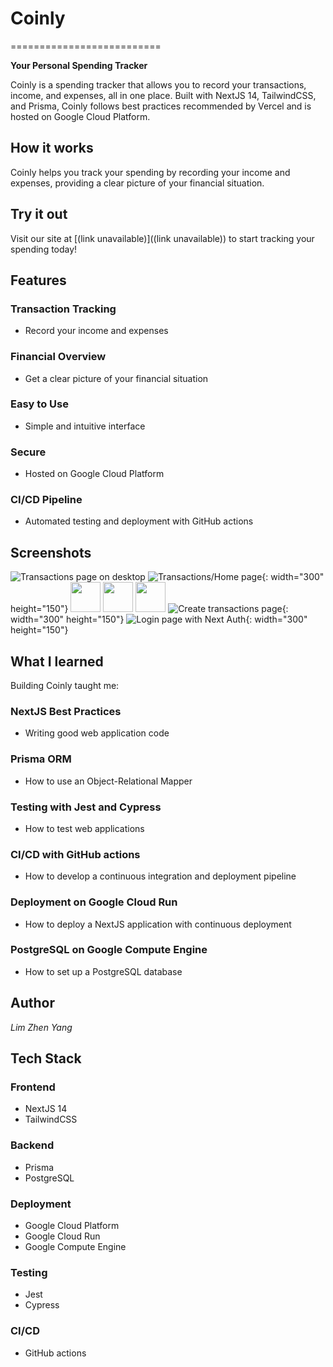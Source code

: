 # **Coinly**
==========================

**Your Personal Spending Tracker**

Coinly is a spending tracker that allows you to record your transactions, income, and expenses, all in one place. Built with NextJS 14, TailwindCSS, and Prisma, Coinly follows best practices recommended by Vercel and is hosted on Google Cloud Platform.

## **How it works**

Coinly helps you track your spending by recording your income and expenses, providing a clear picture of your financial situation.

## **Try it out**

Visit our site at [(link unavailable)]((link unavailable)) to start tracking your spending today!

## **Features**

### Transaction Tracking

* Record your income and expenses

### Financial Overview

* Get a clear picture of your financial situation

### Easy to Use

* Simple and intuitive interface

### Secure

* Hosted on Google Cloud Platform

### CI/CD Pipeline

* Automated testing and deployment with GitHub actions

## **Screenshots**

![Transactions page on desktop](demo/transactions-desktop.png)
![Transactions/Home page](){: width="300" height="150"}
<img src="https://github.com/ZhnYng/coinly/blob/main/demo/transactions.png" width="48">
<img src="https://github.com/ZhnYng/coinly/blob/main/demo/create-transaction.png" width="48">
<img src="[https://github.com/ZhnYng/coinly/demo/transactions.png](https://github.com/ZhnYng/coinly/blob/main/demo/create-transaction.png)" width="48">
![Create transactions page](demo/create-transaction.png){: width="300" height="150"}
![Login page with Next Auth](demo/login.png){: width="300" height="150"}

## **What I learned**

Building Coinly taught me:

### NextJS Best Practices

* Writing good web application code

### Prisma ORM

* How to use an Object-Relational Mapper

### Testing with Jest and Cypress

* How to test web applications

### CI/CD with GitHub actions

* How to develop a continuous integration and deployment pipeline

### Deployment on Google Cloud Run

* How to deploy a NextJS application with continuous deployment

### PostgreSQL on Google Compute Engine

* How to set up a PostgreSQL database

## **Author**

*Lim Zhen Yang*

## **Tech Stack**

### Frontend

* NextJS 14
* TailwindCSS

### Backend

* Prisma
* PostgreSQL

### Deployment

* Google Cloud Platform
* Google Cloud Run
* Google Compute Engine

### Testing

* Jest
* Cypress

### CI/CD

* GitHub actions
